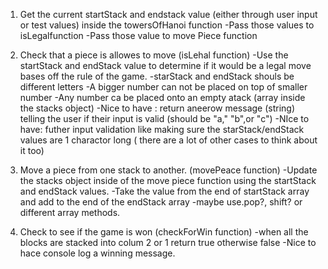 1. Get the current startStack and endstack value (either through user input or test values)
inside the towersOfHanoi function
-Pass those values to isLegalfunction
-Pass those value to move Piece function

2. Check that a piece is allowes to move (isLehal function)
-Use the startStack and endStack value to determine if it would be a legal move bases off the rule of the game.
-starStack and endStack shouls be different letters
-A bigger number can not be placed on top of smaller number
-Any number ca be placed onto an empty atack (array inside the stacks object)
-Nice to have : return aneerow message (string) telling the user if their input is valid (should be "a," "b",or "c")
-NIce to have: futher input validation like making sure the starStack/endStack values are 1 charactor long ( there are a lot of other cases to think about it too)
3. Move a piece from one stack to another. (movePeace function)
-Update the stacks object inside of the move piece function using the startStack and endStack values.
-Take the value from the end of startStack array and add to the end of the endStack array
-maybe use.pop?, shift? or different array methods.
4. Check to see if the game is won (checkForWin function)
-when all the blocks are stacked into colum 2 or 1 return true otherwise false
-Nice to hace console log a winning message.


